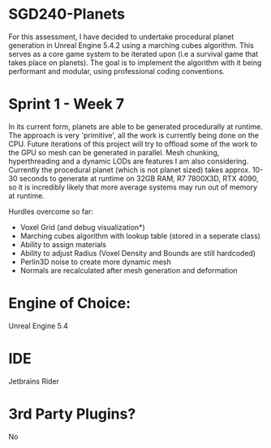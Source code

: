 # SGD240-Planets
For this assessment, I have decided to undertake procedural planet generation in Unreal Engine 5.4.2 using a marching cubes algorithm.
This serves as a core game system to be iterated upon (i.e a survival game that takes place on planets).
The goal is to implement the algorithm with it being performant and modular, using professional coding conventions.

# Sprint 1 - Week 7

In its current form, planets are able to be generated procedurally at runtime. The approach is very 'primitive', all the work is currently being done
on the CPU. Future iterations of this project will try to offload some of the work to the GPU so mesh can be generated in parallel. Mesh chunking, hyperthreading
and a dynamic LODs are features I am also considering. Currently the procedural planet (which is not planet sized) takes approx. 10-30 seconds to generate at runtime
on 32GB RAM, R7 7800X3D, RTX 4090, so it is incredibly likely that more average systems may run out of memory at runtime.

Hurdles overcome so far:
- Voxel Grid (and debug visualization*)
- Marching cubes algorithm with lookup table (stored in a seperate class)
- Ability to assign materials
- Ability to adjust Radius (Voxel Density and Bounds are still hardcoded)
- Perlin3D noise to create more dynamic mesh
- Normals are recalculated after mesh generation and deformation

# Engine of Choice:
Unreal Engine 5.4

# IDE
Jetbrains Rider

# 3rd Party Plugins?
No
